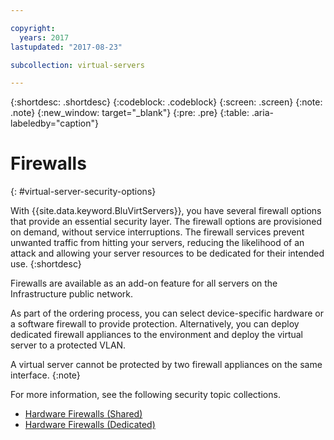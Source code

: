 ```yaml
---

copyright:
  years: 2017
lastupdated: "2017-08-23"

subcollection: virtual-servers

---
```


{:shortdesc: .shortdesc}
{:codeblock: .codeblock}
{:screen: .screen}
{:note: .note}
{:new_window: target="_blank"}
{:pre: .pre}
{:table: .aria-labeledby="caption"}


# Firewalls
{: #virtual-server-security-options}

With {{site.data.keyword.BluVirtServers}}, you have several firewall options that provide an essential security layer.  The firewall options are provisioned on demand, without service interruptions. The firewall services prevent unwanted traffic from hitting your servers, reducing the likelihood of an attack and allowing your server resources to be dedicated for their intended use.
{:shortdesc}

Firewalls are available as an add-on feature for all servers on the Infrastructure public network.

As part of the ordering process, you can select device-specific hardware or a software firewall to provide protection. Alternatively, you can deploy dedicated firewall appliances to the environment and deploy the virtual server to a protected VLAN.  

A virtual server cannot be protected by two firewall appliances on the same interface.
{:note}

For more information, see the following security topic collections.

* [Hardware Firewalls (Shared)](/docs/infrastructure/hardware-firewall-shared?topic=hardware-firewall-shared-getting-started-with-hardware-firewall-shared)
* [Hardware Firewalls (Dedicated)](/docs/infrastructure/hardware-firewall-dedicated?topic=hardware-firewall-dedicated-getting-started-with-hardware-firewall-dedicated)
